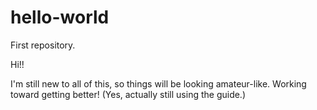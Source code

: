 # hello-world
First repository.

Hi!!

I'm still new to all of this, so things will be looking amateur-like. Working toward getting better! (Yes, actually still using the guide.)
